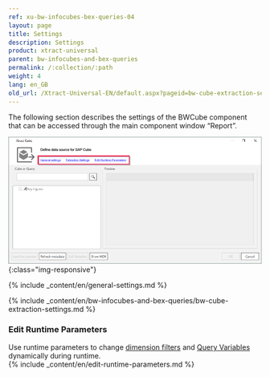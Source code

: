 ```yaml
---
ref: xu-bw-infocubes-bex-queries-04
layout: page
title: Settings
description: Settings
product: xtract-universal
parent: bw-infocubes-and-bex-queries
permalink: /:collection/:path
weight: 4	
lang: en_GB
old_url: /Xtract-Universal-EN/default.aspx?pageid=bw-cube-extraction-settings
---
```


The following section describes the settings of the BWCube component that can be accessed through the main component window “Report”.

![BW-Cube Component](/img/content/Bw-Cube-Settings.png){:class="img-responsive"}

{% include _content/en/general-settings.md %}

{% include _content/en/bw-infocubes-and-bex-queries/bw-cube-extraction-settings.md %}

### Edit Runtime Parameters

Use runtime parameters to change [dimension filters](./bw-cube-extraction-define#setting-a-dimension-filter) and [Query Variables](./variables) dynamically during runtime.<br>
{% include _content/en/edit-runtime-parameters.md %}

